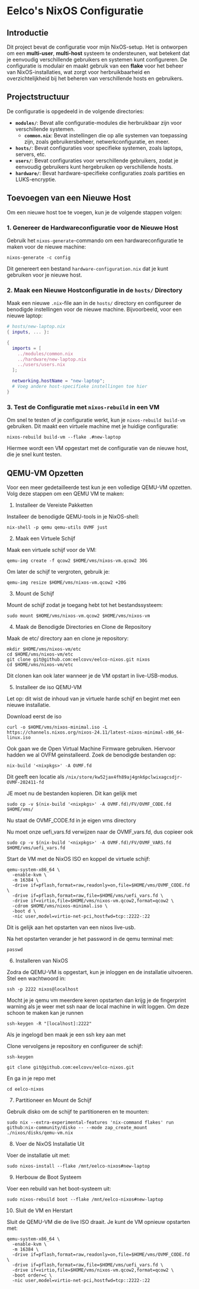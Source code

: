 
# Eelco's NixOS Configuratie

## Introductie

Dit project bevat de configuratie voor mijn NixOS-setup. Het is ontworpen om een **multi-user**, **multi-host** systeem te ondersteunen, wat betekent dat je eenvoudig verschillende gebruikers en systemen kunt configureren. De configuratie is modulair en maakt gebruik van een **flake** voor het beheer van NixOS-installaties, wat zorgt voor herbruikbaarheid en overzichtelijkheid bij het beheren van verschillende hosts en gebruikers.

## Projectstructuur

De configuratie is opgedeeld in de volgende directories:
- **`modules/`**: Bevat alle configuratie-modules die herbruikbaar zijn voor verschillende systemen.
  - **`common.nix`**: Bevat instellingen die op alle systemen van toepassing zijn, zoals gebruikersbeheer, netwerkconfiguratie, en meer.
- **`hosts/`**: Bevat configuraties voor specifieke systemen, zoals laptops, servers, etc.
- **`users/`**: Bevat configuraties voor verschillende gebruikers, zodat je eenvoudig gebruikers kunt hergebruiken op verschillende hosts.
- **`hardware/`**: Bevat hardware-specifieke configuraties zoals partities en LUKS-encryptie.

## Toevoegen van een Nieuwe Host

Om een nieuwe host toe te voegen, kun je de volgende stappen volgen:

### 1. Genereer de Hardwareconfiguratie voor de Nieuwe Host

Gebruik het `nixos-generate`-commando om een hardwareconfiguratie te maken voor de nieuwe machine:

```shell
nixos-generate -c config
```

Dit genereert een bestand `hardware-configuration.nix` dat je kunt gebruiken voor je nieuwe host.

### 2. Maak een Nieuwe Hostconfiguratie in de `hosts/` Directory

Maak een nieuwe `.nix`-file aan in de `hosts/` directory en configureer de benodigde instellingen voor de nieuwe machine. Bijvoorbeeld, voor een nieuwe laptop:

```nix
# hosts/new-laptop.nix
{ inputs, ... }:

{
  imports = [
    ../modules/common.nix
    ../hardware/new-laptop.nix
    ../users/users.nix
  ];

  networking.hostName = "new-laptop";
  # Voeg andere host-specifieke instellingen toe hier
}
```

### 3. Test de Configuratie met `nixos-rebuild` in een VM

Om snel te testen of je configuratie werkt, kun je `nixos-rebuild build-vm` gebruiken. Dit maakt een virtuele machine met je huidige configuratie:

```shell
nixos-rebuild build-vm --flake .#new-laptop
```
Hiermee wordt een VM opgestart met de configuratie van de nieuwe host, die je snel kunt testen.

## QEMU-VM Opzetten

Voor een meer gedetailleerde test kun je een volledige QEMU-VM opzetten. Volg deze stappen om een QEMU VM te maken:

1. Installeer de Vereiste Pakketten

Installeer de benodigde QEMU-tools in je NixOS-shell:

```shell
nix-shell -p qemu qemu-utils OVMF just
```

2. Maak een Virtuele Schijf

Maak een virtuele schijf voor de VM:

```shell
qemu-img create -f qcow2 $HOME/vms/nixos-vm.qcow2 30G
```

Om later de schijf te vergroten, gebruik je:

``` shell
qemu-img resize $HOME/vms/nixos-vm.qcow2 +20G
```

3. Mount de Schijf

Mount de schijf zodat je toegang hebt tot het bestandssysteem:

```shell
sudo mount $HOME/vms/nixos-vm.qcow2 $HOME/vms/nixos-vm
```

4. Maak de Benodigde Directories en Clone de Repository

Maak de etc/ directory aan en clone je repository:

```shell
mkdir $HOME/vms/nixos-vm/etc
cd $HOME/vms/nixos-vm/etc
git clone git@github.com:eelcovv/eelco-nixos.git nixos
cd $HOME/vms/nixos-vm/etc
```

Dit clonen kan ook later wanneer je de VM opstart in live-USB-modus.

5. Installeer de iso QEMU-VM

Let op: dit wist de inhoud van je virtuele harde schijf en begint met een nieuwe installatie.

Download eerst de iso

```shell
curl -o $HOME/vms/nixos-minimal.iso -L https://channels.nixos.org/nixos-24.11/latest-nixos-minimal-x86_64-linux.iso
```

Ook gaan we de  Open Virtual Machine Firmware gebruiken. Hiervoor hadden we al OVFM geinstalleerd. Zoek de benodigde bestanden op:

```shell
nix-build '<nixpkgs>' -A OVMF.fd
```

Dit geeft een locatie als `/nix/store/kw52jax4fh89aj4gnk6pclwixagcsdjr-OVMF-202411-fd`

JE moet nu de bestanden kopieren. Dit kan gelijk met

```shell
sudo cp -v $(nix-build '<nixpkgs>' -A OVMF.fd)/FV/OVMF_CODE.fd $HOME/vms/
```

Nu staat de OVMF_CODE.fd in je eigen vms directory

Nu moet onze uefi_vars.fd verwijzen naar de OVMF_vars.fd, dus copieer ook

```shell
sudo cp -v $(nix-build '<nixpkgs>' -A OVMF.fd)/FV/OVMF_VARS.fd $HOME/vms/uefi_vars.fd
```



Start de VM met de NixOS ISO en koppel de virtuele schijf:

```shell
qemu-system-x86_64 \
  -enable-kvm \
  -m 16384 \
  -drive if=pflash,format=raw,readonly=on,file=$HOME/vms/OVMF_CODE.fd \
  -drive if=pflash,format=raw,file=$HOME/vms/uefi_vars.fd \
  -drive if=virtio,file=$HOME/vms/nixos-vm.qcow2,format=qcow2 \
  -cdrom $HOME/vms/nixos-minimal.iso \
  -boot d \
  -nic user,model=virtio-net-pci,hostfwd=tcp::2222-:22
```

Dit is gelijk aan het opstarten van een nixos live-usb.

Na het opstarten verander je het password in de qemu terminal met:

```shell
passwd
```

6. Installeren van NixOS

Zodra de QEMU-VM is opgestart, kun je inloggen en de installatie uitvoeren. Stel een wachtwoord in:

```shell
ssh -p 2222 nixos@localhost
```

Mocht je je qemu vm meerdere keren opstarten dan krijg je de fingerprint warning als je weer met ssh naar de local machine in wilt loggen. Om deze schoon te maken kan je runnen

```shell
ssh-keygen -R "[localhost]:2222"
```

Als je ingelogd ben maak je een ssh key aan met

Clone vervolgens je repository en configureer de schijf:
```shell
ssh-keygen
```

```shell
git clone git@github.com:eelcovv/eelco-nixos.git
```

En ga in je repo met
```shell
cd eelco-nixos
```

7. Partitioneer en Mount de Schijf

Gebruik disko om de schijf te partitioneren en te mounten:

```shell
sudo nix --extra-experimental-features 'nix-command flakes' run github:nix-community/disko -- --mode zap_create_mount ./nixos/disks/qemu-vm.nix
```

8. Voer de NixOS Installatie Uit

Voer de installatie uit met:

```shell
sudo nixos-install --flake /mnt/eelco-nixos#new-laptop
```

9. Herbouw de Boot Systeem

Voer een rebuild van het boot-systeem uit:

```shell
sudo nixos-rebuild boot --flake /mnt/eelco-nixos#new-laptop
```

10. Sluit de VM en Herstart

Sluit de QEMU-VM die de live ISO draait. Je kunt de VM opnieuw opstarten met:

```shell
qemu-system-x86_64 \
  -enable-kvm \
  -m 16384 \
  -drive if=pflash,format=raw,readonly=on,file=$HOME/vms/OVMF_CODE.fd \
  -drive if=pflash,format=raw,file=$HOME/vms/uefi_vars.fd \
  -drive if=virtio,file=$HOME/vms/nixos-vm.qcow2,format=qcow2 \
  -boot order=c \
  -nic user,model=virtio-net-pci,hostfwd=tcp::2222-:22

```